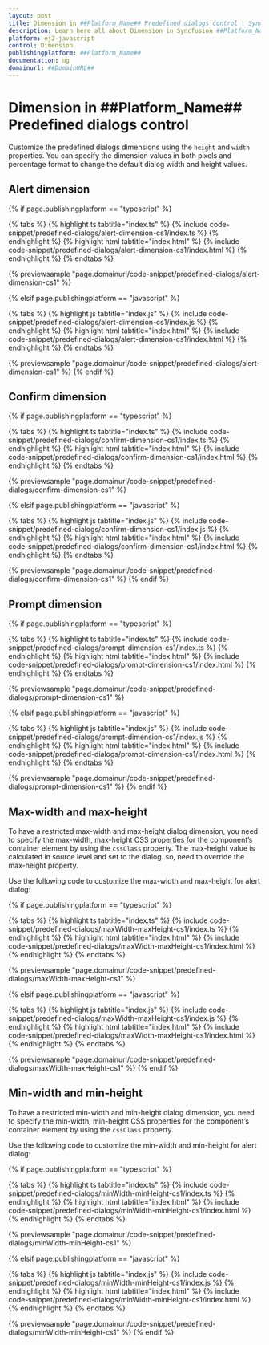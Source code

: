 ```yaml
---
layout: post
title: Dimension in ##Platform_Name## Predefined dialogs control | Syncfusion
description: Learn here all about Dimension in Syncfusion ##Platform_Name## Predefined dialogs control of Syncfusion Essential JS 2 and more.
platform: ej2-javascript
control: Dimension 
publishingplatform: ##Platform_Name##
documentation: ug
domainurl: ##DomainURL##
---
```


# Dimension in ##Platform_Name## Predefined dialogs control

Customize the predefined dialogs dimensions using the `height` and `width` properties. You can specify the dimension values in both pixels and percentage format to change the default dialog width and height values.

## Alert dimension

{% if page.publishingplatform == "typescript" %}

 {% tabs %}
{% highlight ts tabtitle="index.ts" %}
{% include code-snippet/predefined-dialogs/alert-dimension-cs1/index.ts %}
{% endhighlight %}
{% highlight html tabtitle="index.html" %}
{% include code-snippet/predefined-dialogs/alert-dimension-cs1/index.html %}
{% endhighlight %}
{% endtabs %}
        
{% previewsample "page.domainurl/code-snippet/predefined-dialogs/alert-dimension-cs1" %}

{% elsif page.publishingplatform == "javascript" %}

{% tabs %}
{% highlight js tabtitle="index.js" %}
{% include code-snippet/predefined-dialogs/alert-dimension-cs1/index.js %}
{% endhighlight %}
{% highlight html tabtitle="index.html" %}
{% include code-snippet/predefined-dialogs/alert-dimension-cs1/index.html %}
{% endhighlight %}
{% endtabs %}

{% previewsample "page.domainurl/code-snippet/predefined-dialogs/alert-dimension-cs1" %}
{% endif %}

## Confirm dimension

{% if page.publishingplatform == "typescript" %}

 {% tabs %}
{% highlight ts tabtitle="index.ts" %}
{% include code-snippet/predefined-dialogs/confirm-dimension-cs1/index.ts %}
{% endhighlight %}
{% highlight html tabtitle="index.html" %}
{% include code-snippet/predefined-dialogs/confirm-dimension-cs1/index.html %}
{% endhighlight %}
{% endtabs %}
        
{% previewsample "page.domainurl/code-snippet/predefined-dialogs/confirm-dimension-cs1" %}

{% elsif page.publishingplatform == "javascript" %}

{% tabs %}
{% highlight js tabtitle="index.js" %}
{% include code-snippet/predefined-dialogs/confirm-dimension-cs1/index.js %}
{% endhighlight %}
{% highlight html tabtitle="index.html" %}
{% include code-snippet/predefined-dialogs/confirm-dimension-cs1/index.html %}
{% endhighlight %}
{% endtabs %}

{% previewsample "page.domainurl/code-snippet/predefined-dialogs/confirm-dimension-cs1" %}
{% endif %}

## Prompt dimension

{% if page.publishingplatform == "typescript" %}

 {% tabs %}
{% highlight ts tabtitle="index.ts" %}
{% include code-snippet/predefined-dialogs/prompt-dimension-cs1/index.ts %}
{% endhighlight %}
{% highlight html tabtitle="index.html" %}
{% include code-snippet/predefined-dialogs/prompt-dimension-cs1/index.html %}
{% endhighlight %}
{% endtabs %}
        
{% previewsample "page.domainurl/code-snippet/predefined-dialogs/prompt-dimension-cs1" %}

{% elsif page.publishingplatform == "javascript" %}

{% tabs %}
{% highlight js tabtitle="index.js" %}
{% include code-snippet/predefined-dialogs/prompt-dimension-cs1/index.js %}
{% endhighlight %}
{% highlight html tabtitle="index.html" %}
{% include code-snippet/predefined-dialogs/prompt-dimension-cs1/index.html %}
{% endhighlight %}
{% endtabs %}

{% previewsample "page.domainurl/code-snippet/predefined-dialogs/prompt-dimension-cs1" %}
{% endif %}

## Max-width and max-height

To have a restricted max-width and max-height dialog dimension, you need to specify the max-width, max-height CSS properties for the component’s container element by using the `cssClass` property. The max-height value is calculated in source level and set to the dialog. so, need to override the max-height property.

Use the following code to customize the max-width and max-height for alert dialog:

{% if page.publishingplatform == "typescript" %}

 {% tabs %}
{% highlight ts tabtitle="index.ts" %}
{% include code-snippet/predefined-dialogs/maxWidth-maxHeight-cs1/index.ts %}
{% endhighlight %}
{% highlight html tabtitle="index.html" %}
{% include code-snippet/predefined-dialogs/maxWidth-maxHeight-cs1/index.html %}
{% endhighlight %}
{% endtabs %}
        
{% previewsample "page.domainurl/code-snippet/predefined-dialogs/maxWidth-maxHeight-cs1" %}

{% elsif page.publishingplatform == "javascript" %}

{% tabs %}
{% highlight js tabtitle="index.js" %}
{% include code-snippet/predefined-dialogs/maxWidth-maxHeight-cs1/index.js %}
{% endhighlight %}
{% highlight html tabtitle="index.html" %}
{% include code-snippet/predefined-dialogs/maxWidth-maxHeight-cs1/index.html %}
{% endhighlight %}
{% endtabs %}

{% previewsample "page.domainurl/code-snippet/predefined-dialogs/maxWidth-maxHeight-cs1" %}
{% endif %}

## Min-width and min-height

To have a restricted min-width and min-height dialog dimension, you need to specify the min-width, min-height CSS properties for the component’s container element by using the `cssClass` property.

Use the following code to customize the min-width and min-height for alert dialog:

{% if page.publishingplatform == "typescript" %}

 {% tabs %}
{% highlight ts tabtitle="index.ts" %}
{% include code-snippet/predefined-dialogs/minWidth-minHeight-cs1/index.ts %}
{% endhighlight %}
{% highlight html tabtitle="index.html" %}
{% include code-snippet/predefined-dialogs/minWidth-minHeight-cs1/index.html %}
{% endhighlight %}
{% endtabs %}
        
{% previewsample "page.domainurl/code-snippet/predefined-dialogs/minWidth-minHeight-cs1" %}

{% elsif page.publishingplatform == "javascript" %}

{% tabs %}
{% highlight js tabtitle="index.js" %}
{% include code-snippet/predefined-dialogs/minWidth-minHeight-cs1/index.js %}
{% endhighlight %}
{% highlight html tabtitle="index.html" %}
{% include code-snippet/predefined-dialogs/minWidth-minHeight-cs1/index.html %}
{% endhighlight %}
{% endtabs %}

{% previewsample "page.domainurl/code-snippet/predefined-dialogs/minWidth-minHeight-cs1" %}
{% endif %}
